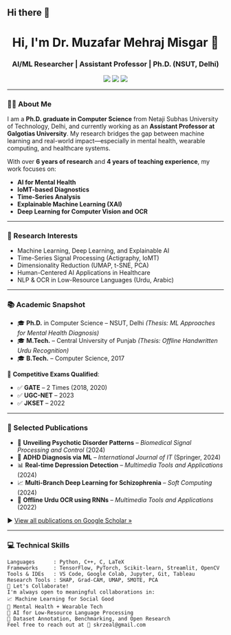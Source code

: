 ## Hi there 👋

<!-- Header with name and title -->
<h1 align="center">Hi, I'm Dr. Muzafar Mehraj Misgar 👋</h1>
<h3 align="center">AI/ML Researcher | Assistant Professor | Ph.D. (NSUT, Delhi)</h3>

<p align="center">
  <a href="mailto:skrzeal@gmail.com"><img src="https://img.shields.io/badge/Email-skrzeal@gmail.com-red?style=for-the-badge&logo=gmail"></a>
  <a href="https://scholar.google.com/citations?hl=en&user=9Bo_oucAAAAJ"><img src="https://img.shields.io/badge/Google%20Scholar-View-blue?style=for-the-badge&logo=googlescholar"></a>
  <a href="https://www.linkedin.com/mmmisgar)"><img src="https://img.shields.io/badge/LinkedIn-Connect-blue?style=for-the-badge&logo=linkedin"></a>
</p>

---

### 👨‍🏫 About Me

I am a **Ph.D. graduate in Computer Science** from Netaji Subhas University of Technology, Delhi, and currently working as an **Assistant Professor at Galgotias University**. My research bridges the gap between machine learning and real-world impact—especially in mental health, wearable computing, and healthcare systems.

With over **6 years of research** and **4 years of teaching experience**, my work focuses on:

- **AI for Mental Health**
- **IoMT-based Diagnostics**
- **Time-Series Analysis**
- **Explainable Machine Learning (XAI)**
- **Deep Learning for Computer Vision and OCR**

---

### 🧪 Research Interests

- Machine Learning, Deep Learning, and Explainable AI
- Time-Series Signal Processing (Actigraphy, IoMT)
- Dimensionality Reduction (UMAP, t-SNE, PCA)
- Human-Centered AI Applications in Healthcare
- NLP & OCR in Low-Resource Languages (Urdu, Arabic)

---

### 📚 Academic Snapshot

- 🎓 **Ph.D.** in Computer Science – NSUT, Delhi *(Thesis: ML Approaches for Mental Health Diagnosis)*
- 🎓 **M.Tech.** – Central University of Punjab *(Thesis: Offline Handwritten Urdu Recognition)*
- 🎓 **B.Tech.** – Computer Science, 2017

🧾 **Competitive Exams Qualified**:  
- ✅ **GATE** – 2 Times (2018, 2020)  
- ✅ **UGC-NET** – 2023  
- ✅ **JKSET** – 2022

---

### 📝 Selected Publications

- 🧠 **Unveiling Psychotic Disorder Patterns** – *Biomedical Signal Processing and Control* (2024)  
- 🎯 **ADHD Diagnosis via ML** – *International Journal of IT* (Springer, 2024)  
- 📊 **Real-time Depression Detection** – *Multimedia Tools and Applications* (2024)  
- 📈 **Multi-Branch Deep Learning for Schizophrenia** – *Soft Computing* (2024)  
- 📝 **Offline Urdu OCR using RNNs** – *Multimedia Tools and Applications* (2022)

▶️ [View all publications on Google Scholar »](https://scholar.google.com/citations?hl=en&user=9Bo_oucAAAAJ)

---

### 💻 Technical Skills

```text
Languages      : Python, C++, C, LaTeX
Frameworks     : TensorFlow, PyTorch, Scikit-learn, Streamlit, OpenCV
Tools & IDEs   : VS Code, Google Colab, Jupyter, Git, Tableau
Research Tools : SHAP, Grad-CAM, UMAP, SMOTE, PCA
🚀 Let's Collaborate!
I'm always open to meaningful collaborations in:
📈 Machine Learning for Social Good
🧠 Mental Health + Wearable Tech
🧾 AI for Low-Resource Language Processing
🧪 Dataset Annotation, Benchmarking, and Open Research
Feel free to reach out at 📧 skrzeal@gmail.com
